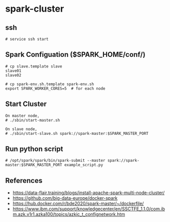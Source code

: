 # spark-cluster


## ssh
```
# service ssh start
```

## Spark Configuation ($SPARK_HOME/conf/)
```
# cp slave.template slave
slave01
slave02

# cp spark-env.sh.template spark-env.sh
export SPARK_WORKER_CORES=5  # for each node
```

## Start Cluster
```
On master node,
# ./sbin/start-master.sh

On slave node,
# ./sbin/start-slave.sh spark://spark-master:$SPARK_MASTER_PORT
```

## Run python script
```
# /opt/spark/spark/bin/spark-submit --master spark://spark-master:$SPARK_MASTER_PORT example_script.py
```

## References
* https://data-flair.training/blogs/install-apache-spark-multi-node-cluster/
* https://github.com/big-data-europe/docker-spark
* https://hub.docker.com/r/bde2020/spark-master/~/dockerfile/
* https://www.ibm.com/support/knowledgecenter/en/SSCTFE_1.1.0/com.ibm.azk.v1r1.azka100/topics/azkic_t_confignetwork.htm


